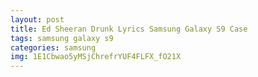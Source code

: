 ```yaml
---
layout: post
title: Ed Sheeran Drunk Lyrics Samsung Galaxy S9 Case
tags: samsung galaxy s9
categories: samsung
img: 1E1Cbwao5yMSjChrefrYUF4FLFX_fO21X
---
```


